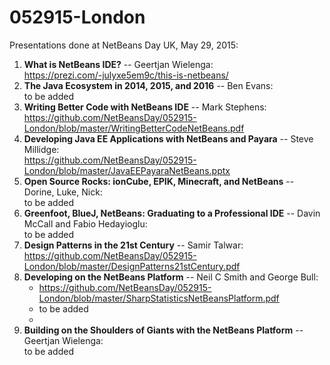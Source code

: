 # 052915-London

Presentations done at NetBeans Day UK, May 29, 2015:

<ol>

<li><b>What is NetBeans IDE?</b> -- Geertjan Wielenga:<br/>
<a href="https://prezi.com/-julyxe5em9c/this-is-netbeans/">https://prezi.com/-julyxe5em9c/this-is-netbeans/</a>
</li>
<li><b>The Java Ecosystem in 2014, 2015, and 2016</b> -- Ben Evans:<br/>
to be added
</li>
<li><b>Writing Better Code with NetBeans IDE</b> -- Mark Stephens:<br/>
<a href="https://github.com/NetBeansDay/052915-London/blob/master/WritingBetterCodeNetBeans.pdf">https://github.com/NetBeansDay/052915-London/blob/master/WritingBetterCodeNetBeans.pdf</a>
</li>
<li><b>Developing Java EE Applications with NetBeans and Payara</b> -- Steve Millidge:<br/>
<a href="https://github.com/NetBeansDay/052915-London/blob/master/JavaEEPayaraNetBeans.pptx">https://github.com/NetBeansDay/052915-London/blob/master/JavaEEPayaraNetBeans.pptx</a>
</li>
<li><b>Open Source Rocks: ionCube, EPIK, Minecraft, and NetBeans</b> -- Dorine, Luke, Nick:<br/>
to be added
</li>
<li><b>Greenfoot, BlueJ, NetBeans: Graduating to a Professional IDE</b> -- Davin McCall and Fabio Hedayioglu:<br/>
to be added
</li>
<li><b>Design  Patterns in the 21st Century</b> -- Samir Talwar:<br/>
<a href="https://github.com/NetBeansDay/052915-London/blob/master/DesignPatterns21stCentury.pdf">https://github.com/NetBeansDay/052915-London/blob/master/DesignPatterns21stCentury.pdf</a>
</li>
<li><b>Developing on the NetBeans Platform</b> -- Neil C Smith and George Bull:<br/>
<ul>
<li><a href="https://github.com/NetBeansDay/052915-London/blob/master/SharpStatisticsNetBeansPlatform.pdf">https://github.com/NetBeansDay/052915-London/blob/master/SharpStatisticsNetBeansPlatform.pdf</a></li>
<li>to be added<li>
</ul>
</li>
<li><b>Building on the Shoulders of Giants with the NetBeans Platform</b> -- Geertjan Wielenga:<br/>
to be added
</li>

</ol>
